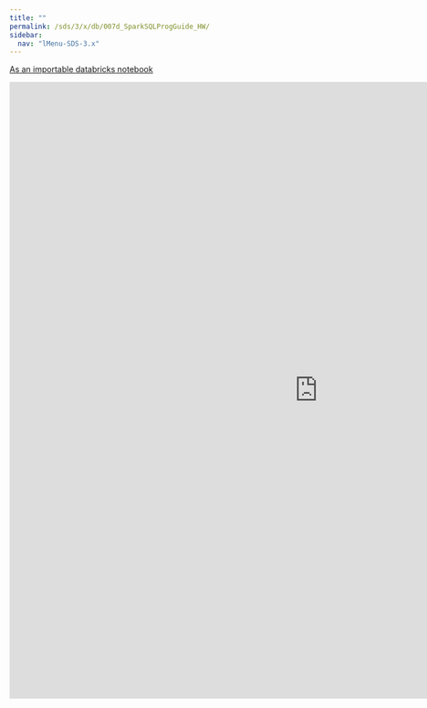 ```yaml
---
title: ""
permalink: /sds/3/x/db/007d_SparkSQLProgGuide_HW/
sidebar:
  nav: "lMenu-SDS-3.x"
---
```


[As an importable databricks notebook](https://lamastex.github.io/scalable-data-science/sds/3/x/db/007d_SparkSQLProgGuide_HW.html)

<iframe src="https://lamastex.github.io/scalable-data-science/sds/3/x/db/007d_SparkSQLProgGuide_HW.html" width="1080" height="1080" frameborder="0"></iframe>
